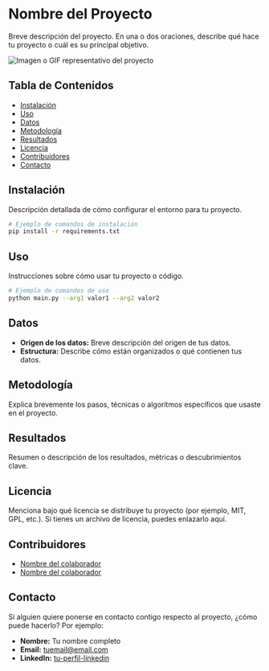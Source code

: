 # Nombre del Proyecto

Breve descripción del proyecto. En una o dos oraciones, describe qué hace tu proyecto o cuál es su principal objetivo.

![Imagen o GIF representativo del proyecto](https://uploads-ssl.webflow.com/64b6b36394ade9f93058a169/64c5981354d6bc13ebde4405_Group%2028%20(1).png)

## Tabla de Contenidos

- [Instalación](#instalación)
- [Uso](#uso)
- [Datos](#datos)
- [Metodología](#metodología)
- [Resultados](#resultados)
- [Licencia](#licencia)
- [Contribuidores](#contribuidores)
- [Contacto](#contacto)

## Instalación

Descripción detallada de cómo configurar el entorno para tu proyecto.

```bash
# Ejemplo de comandos de instalación
pip install -r requirements.txt
```

## Uso

Instrucciones sobre cómo usar tu proyecto o código.

```bash
# Ejemplo de comandos de uso
python main.py --arg1 valor1 --arg2 valor2
```

## Datos

- **Origen de los datos:** Breve descripción del origen de tus datos.
- **Estructura:** Describe cómo están organizados o qué contienen tus datos.

## Metodología

Explica brevemente los pasos, técnicas o algoritmos específicos que usaste en el proyecto.

## Resultados

Resumen o descripción de los resultados, métricas o descubrimientos clave.

## Licencia

Menciona bajo qué licencia se distribuye tu proyecto (por ejemplo, MIT, GPL, etc.). Si tienes un archivo de licencia, puedes enlazarlo aquí.

## Contribuidores

- [Nombre del colaborador](link-al-perfil-de-github)
- [Nombre del colaborador](link-al-perfil-de-github)

## Contacto

Si alguien quiere ponerse en contacto contigo respecto al proyecto, ¿cómo puede hacerlo? Por ejemplo:

- **Nombre:** Tu nombre completo
- **Email:** tuemail@email.com
- **LinkedIn:** [tu-perfil-linkedin](link-de-tu-perfil)
